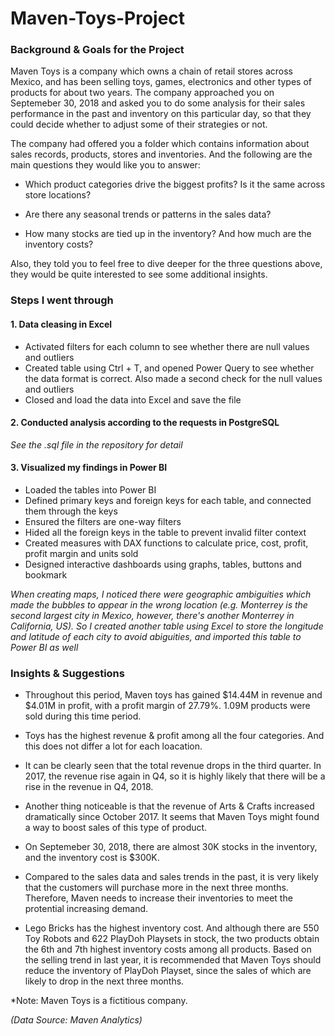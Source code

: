 # Maven-Toys-Project

### Background & Goals for the Project

Maven Toys is a company which owns a chain of retail stores across Mexico, and has been selling toys, games, electronics and other types of products for about two years. The company approached you on Septemeber 30, 2018 and asked you to do some analysis for their sales performance in the past and inventory on this particular day, so that they could decide whether to adjust some of their strategies or not. 

The company had offered you a folder which contains information about sales records, products, stores and inventories. And the following are the main questions they would like you to answer:  

* Which product categories drive the biggest profits? Is it the same across store locations?

* Are there any seasonal trends or patterns in the sales data?

* How many stocks are tied up in the inventory? And how much are the inventory costs?

Also, they told you to feel free to dive deeper for the three questions above, they would be quite interested to see some additional insights.


### Steps I went through

#### 1. Data cleasing in Excel
* Activated filters for each column to see whether there are null values and outliers 
* Created table using Ctrl + T, and opened Power Query to see whether the data format is correct. Also made a second check for the null values and outliers
* Closed and load the data into Excel and save the file

#### 2. Conducted analysis according to the requests in PostgreSQL
   _See the .sql file in the repository for detail_

#### 3. Visualized my findings in Power BI
* Loaded the tables into Power BI
* Defined primary keys and foreign keys for each table, and connected them through the keys
* Ensured the filters are one-way filters
* Hided all the foreign keys in the table to prevent invalid filter context
* Created measures with DAX functions to calculate price, cost, profit, profit margin and units sold
* Designed interactive dashboards using graphs, tables, buttons and bookmark

_When creating maps, I noticed there were geographic ambiguities which made the bubbles to appear in the wrong location (e.g. Monterrey is the second largest city in Mexico, however, there's another Monterrey in California, US). So I created another table using Excel to store the longitude and latitude of each city to avoid abiguities, and imported this table to Power BI as well_

### Insights & Suggestions

* Throughout this period, Maven toys has gained $14.44M in revenue and $4.01M in profit, with a profit margin of 27.79%. 1.09M products were sold during this time period.

* Toys has the highest revenue & profit among all the four categories. And this does not differ a lot for each loacation.

* It can be clearly seen that the total revenue drops in the third quarter. In 2017, the revenue rise again in Q4, so it is highly likely that there will be a rise in the revenue in Q4, 2018.

* Another thing noticeable is that the revenue of Arts & Crafts increased dramatically since October 2017. It seems that Maven Toys might found a way to boost sales of this type of product.

* On Septemeber 30, 2018, there are almost 30K stocks in the inventory, and the inventory cost is $300K.

* Compared to the sales data and sales trends in the past, it is very likely that the customers will purchase more in the next three months. Therefore, Maven needs to increase their inventories to meet the protential increasing demand.

* Lego Bricks has the highest inventory cost. And although there are 550 Toy Robots and 622 PlayDoh Playsets in stock, the two products obtain the 6th and 7th highest inventory costs among all products. Based on the selling trend in last year, it is recommended that Maven Toys should reduce the inventory of PlayDoh Playset, since the sales of which are likely to drop in the next three months.

*Note: Maven Toys is a fictitious company.

_(Data Source: Maven Analytics)_
